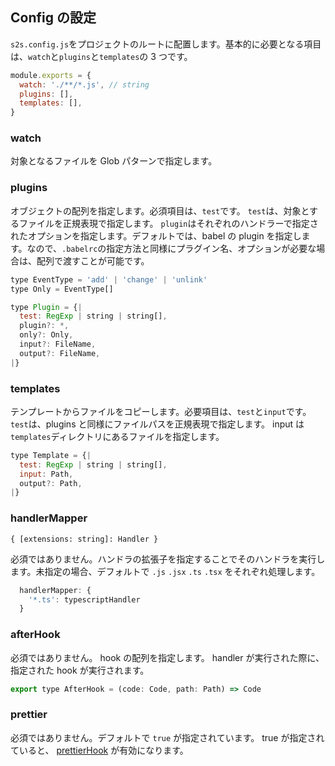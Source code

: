 ## Config の設定

`s2s.config.js`をプロジェクトのルートに配置します。基本的に必要となる項目は、`watch`と`plugins`と`templates`の 3 つです。

```js
module.exports = {
  watch: './**/*.js', // string
  plugins: [],
  templates: [],
}
```

### watch

対象となるファイルを Glob パターンで指定します。

### plugins

オブジェクトの配列を指定します。必須項目は、`test`です。
`test`は、対象とするファイルを正規表現で指定します。
`plugin`はそれぞれのハンドラーで指定されたオプションを指定します。デフォルトでは、babel の plugin を指定します。なので、`.babelrc`の指定方法と同様にプラグイン名、オプションが必要な場合は、配列で渡すことが可能です。

```js
type EventType = 'add' | 'change' | 'unlink'
type Only = EventType[]

type Plugin = {|
  test: RegExp | string | string[],
  plugin?: *,
  only?: Only,
  input?: FileName,
  output?: FileName,
|}
```

### templates

テンプレートからファイルをコピーします。必要項目は、`test`と`input`です。
`test`は、plugins と同様にファイルパスを正規表現で指定します。
input は`templates`ディレクトリにあるファイルを指定します。

```js
type Template = {|
  test: RegExp | string | string[],
  input: Path,
  output?: Path,
|}
```

### handlerMapper

`{ [extensions: string]: Handler }`

必須ではありません。ハンドラの拡張子を指定することでそのハンドラを実行します。未指定の場合、デフォルトで `.js` `.jsx` `.ts` `.tsx` をそれぞれ処理します。

```js
  handlerMapper: {
    '*.ts': typescriptHandler
  }
```

### afterHook

必須ではありません。
hook の配列を指定します。
handler が実行された際に、指定された hook が実行されます。

```js
export type AfterHook = (code: Code, path: Path) => Code
```

### prettier

必須ではありません。デフォルトで `true` が指定されています。
true が指定されていると、 [prettierHook](https://github.com/akameco/s2s/tree/master/packages/s2s-hook-prettier) が有効になります。
